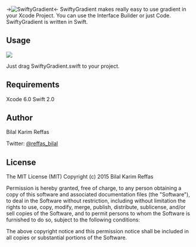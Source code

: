 ->![SwiftyGradient](http://i.imgur.com/Jhd3HMl.png)<-
SwiftyGradient makes really easy to use gradient in your Xcode Project.
You can use the Interface Builder or just Code.
SwiftyGradient is written in Swift.


## Usage
<img src="http://g.recordit.co/8onVFQBDcA.gif">

Just drag SwiftyGradient.swift to your project.


## Requirements

Xcode 6.0 Swift 2.0


## Author

Bilal Karim Reffas

Twitter: [@reffas_bilal](https://twitter.com/reffas_bilal)


## License

The MIT License (MIT)
Copyright (c) 2015 Bilal Karim Reffas

Permission is hereby granted, free of charge, to any person obtaining a copy of this software and associated documentation files (the "Software"), to deal in the Software without restriction, including without limitation the rights to use, copy, modify, merge, publish, distribute, sublicense, and/or sell copies of the Software, and to permit persons to whom the Software is furnished to do so, subject to the following conditions:

The above copyright notice and this permission notice shall be included in all copies or substantial portions of the Software.
